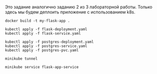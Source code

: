 Это задание аналогично заданию 2 из 3 лабораторной работы. Только здесь мы будем деплоить приложение с использованием k8s.

```
docker build -t my-flask-app .

kubectl apply -f flask-deployment.yaml
kubectl apply -f flask-service.yaml

kubectl apply -f postgres-deployment.yaml
kubectl apply -f postgres-service.yaml
kubectl apply -f postgres-pvc.yaml
```

```
minikube tunnel
```

```
minikube service flask-app-service
```